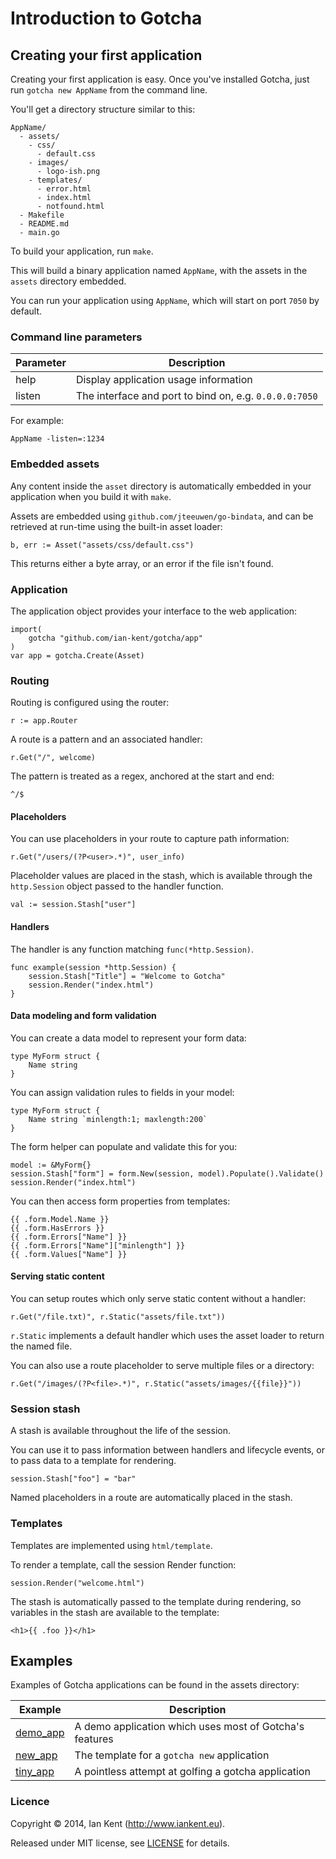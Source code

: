 Introduction to Gotcha
======================

## Creating your first application

Creating your first application is easy. Once you've installed
Gotcha, just run ```gotcha new AppName``` from the command line.

You'll get a directory structure similar to this:

    AppName/
      - assets/
        - css/
          - default.css
        - images/
          - logo-ish.png
        - templates/
          - error.html
          - index.html
          - notfound.html
      - Makefile
      - README.md
      - main.go

To build your application, run ```make```.

This will build a binary application named ```AppName```, with
the assets in the ```assets``` directory embedded.

You can run your application using ```AppName```, which will start
on port ```7050``` by default.

### Command line parameters

| Parameter | Description
| --------- | -----------
| help      | Display application usage information
| listen    | The interface and port to bind on, e.g. ```0.0.0.0:7050```

For example:

    AppName -listen=:1234

### Embedded assets

Any content inside the ```asset``` directory is automatically embedded
in your application when you build it with ```make```.

Assets are embedded using ```github.com/jteeuwen/go-bindata```, and
can be retrieved at run-time using the built-in asset loader:

    b, err := Asset("assets/css/default.css")

This returns either a byte array, or an error if the file isn't found.

### Application

The application object provides your interface to the web application:

	import(
		gotcha "github.com/ian-kent/gotcha/app"
	)
	var app = gotcha.Create(Asset)

### Routing

Routing is configured using the router:

	r := app.Router

A route is a pattern and an associated handler:

	r.Get("/", welcome)

The pattern is treated as a regex, anchored at the start and end:

    ^/$

#### Placeholders

You can use placeholders in your route to capture path information:

	r.Get("/users/(?P<user>.*)", user_info)

Placeholder values are placed in the stash, which is available through
the ```http.Session``` object passed to the handler function.

    val := session.Stash["user"]

#### Handlers

The handler is any function matching ```func(*http.Session)```.

    func example(session *http.Session) {
		session.Stash["Title"] = "Welcome to Gotcha"
		session.Render("index.html")
	}

#### Data modeling and form validation

You can create a data model to represent your form data:

    type MyForm struct {
    	Name string
    }

You can assign validation rules to fields in your model:

    type MyForm struct {
    	Name string `minlength:1; maxlength:200`
    }

The form helper can populate and validate this for you:

    model := &MyForm{}
	session.Stash["form"] = form.New(session, model).Populate().Validate()
	session.Render("index.html")

You can then access form properties from templates:

    {{ .form.Model.Name }}
    {{ .form.HasErrors }}
    {{ .form.Errors["Name"] }}
    {{ .form.Errors["Name"]["minlength"] }}
    {{ .form.Values["Name"] }}

#### Serving static content

You can setup routes which only serve static content without a handler:

	r.Get("/file.txt)", r.Static("assets/file.txt"))

```r.Static``` implements a default handler which uses the asset loader
to return the named file.

You can also use a route placeholder to serve multiple files or a directory:

	r.Get("/images/(?P<file>.*)", r.Static("assets/images/{{file}}"))

### Session stash

A stash is available throughout the life of the session.

You can use it to pass information between handlers and lifecycle events, 
or to pass data to a template for rendering.

    session.Stash["foo"] = "bar"

Named placeholders in a route are automatically placed in the stash.

### Templates

Templates are implemented using ```html/template```.

To render a template, call the session Render function:

    session.Render("welcome.html")

The stash is automatically passed to the template during rendering,
so variables in the stash are available to the template:

    <h1>{{ .foo }}</h1>

## Examples

Examples of Gotcha applications can be found in the assets directory:

| Example                     | Description
| --------------------------- | -----------
| [demo_app](assets/demo_app) | A demo application which uses most of Gotcha's features
| [new_app](assets/new_app)   | The template for a ```gotcha new``` application
| [tiny_app](assets/tiny_app) | A pointless attempt at golfing a gotcha application

### Licence

Copyright ©‎ 2014, Ian Kent (http://www.iankent.eu).

Released under MIT license, see [LICENSE](LICENSE.md) for details.

